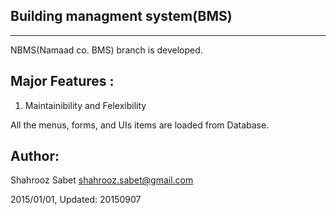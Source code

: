 Building managment system(BMS)
----
----
NBMS(Namaad co. BMS) branch is developed. 


Major Features :
----

1. Maintainibility and Felexibility

All the menus, forms, and UIs items are loaded from Database.

Author:
----
Shahrooz Sabet <shahrooz.sabet@gmail.com>

2015/01/01, Updated: 20150907
